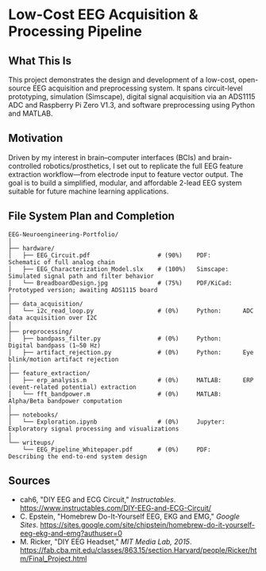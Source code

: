 # Low-Cost EEG Acquisition & Processing Pipeline

## What This Is
This project demonstrates the design and development of a low-cost, open-source EEG acquisition and preprocessing system. It spans circuit-level prototyping, simulation (Simscape), digital signal acquisition via an ADS1115 ADC and Raspberry Pi Zero V1.3, and software preprocessing using Python and MATLAB.

## Motivation
Driven by my interest in brain–computer interfaces (BCIs) and brain-controlled robotics/prosthetics, I set out to replicate the full EEG feature extraction workflow—from electrode input to feature vector output. The goal is to build a simplified, modular, and affordable 2-lead EEG system suitable for future machine learning applications.

## File System Plan and Completion
```plaintext
EEG-Neuroengineering-Portfolio/
│
├── hardware/
│   ├── EEG_Circuit.pdf                   # (90%)    PDF:         Schematic of full analog chain
│   ├── EEG_Characterization_Model.slx    # (100%)   Simscape:    Simulated signal path and filter behavior
│   └── BreadboardDesign.jpg              # (75%)    PDF/KiCad:   Prototyped version; awaiting ADS1115 board
│
├── data_acquisition/
│   └── i2c_read_loop.py                  # (0%)     Python:      ADC data acquisition over I2C
│
├── preprocessing/
│   ├── bandpass_filter.py                # (0%)     Python:      Digital bandpass (1–50 Hz)
│   ├── artifact_rejection.py             # (0%)     Python:      Eye blink/motion artifact rejection
│
├── feature_extraction/
│   ├── erp_analysis.m                    # (0%)     MATLAB:      ERP (event-related potential) extraction
│   └── fft_bandpower.m                   # (0%)     MATLAB:      Alpha/Beta bandpower computation
│
├── notebooks/
│   └── Exploration.ipynb                 # (0%)     Jupyter:     Exploratory signal processing and visualizations
│
└── writeups/
    └── EEG_Pipeline_Whitepaper.pdf       # (0%)     PDF:         Describing the end-to-end system design
```
## Sources
- cah6, "DIY EEG and ECG Circuit," *Instructables*. https://www.instructables.com/DIY-EEG-and-ECG-Circuit/
- C. Epstein, "Homebrew Do-It-Yourself EEG, EKG and EMG," *Google Sites*. https://sites.google.com/site/chipstein/homebrew-do-it-yourself-eeg-ekg-and-emg?authuser=0
- M. Ricker, "DIY EEG Headset," *MIT Media Lab, 2015*. https://fab.cba.mit.edu/classes/863.15/section.Harvard/people/Ricker/htm/Final_Project.html
